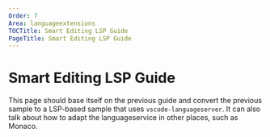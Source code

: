 ```yaml
---
Order: 7
Area: languageextensions
TOCTitle: Smart Editing LSP Guide
PageTitle: Smart Editing LSP Guide
---
```


# Smart Editing LSP Guide

This page should base itself on the previous guide and convert the previous sample to a LSP-based sample that uses `vscode-languageserver`. It can also talk about how to adapt the languageservice in other places, such as Monaco.